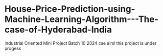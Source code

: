 # House-Price-Prediction-using-Machine-Learning-Algorithm---The-case-of-Hyderabad-India
Industrial Oriented Mini Project Batch 10 2024 cse aiml
this project is  under progess

